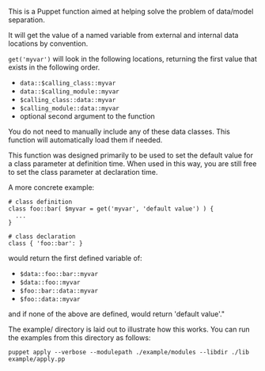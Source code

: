 This is a Puppet function aimed at helping solve the problem of data/model
separation.

It will get the value of a named variable from external and internal data
locations by convention.

`get('myvar')` will look in the following locations, returning the first
  value that exists in the following order.

  * `data::$calling_class::myvar`
  * `data::$calling_module::myvar`
  * `$calling_class::data::myvar`
  * `$calling_module::data::myvar`
  * optional second argument to the function

You do not need to manually include any of these data classes. This function
will automatically load them if needed.

This function was designed primarily to be used to set the default value for
a class parameter at definition time. When used in this way, you are still
free to set the class parameter at declaration time.

A more concrete example:

    # class definition
    class foo::bar( $myvar = get('myvar', 'default value') ) {
      ...
    }

    # class declaration
    class { 'foo::bar': }

would return the first defined variable of:

  * `$data::foo::bar::myvar`
  * `$data::foo::myvar`
  * `$foo::bar::data::myvar`
  * `$foo::data::myvar`

and if none of the above are defined, would return 'default value'."


The example/ directory is laid out to illustrate how this works. You can run the examples
from this directory as follows:

  `puppet apply --verbose --modulepath ./example/modules --libdir ./lib example/apply.pp`
